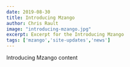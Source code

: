 ```yaml
---
date: 2019-08-30
title: Introducing Mzango
author: Chris Rault
image: "introducing-mzango.jpg"
excerpt: Excerpt for the Introducing Mzango
tags: ['mzango','site-updates','news']
---
```

Introducing Mzango content